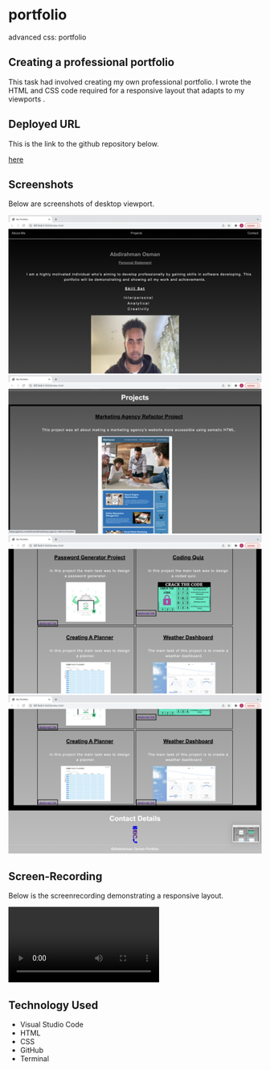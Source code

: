 # portfolio

advanced css: portfolio

## Creating a professional portfolio

This task had involved creating my own professional portfolio. I wrote the HTML and CSS code required for a responsive layout that adapts to my viewports .

## Deployed URL

This is the link to the github repository below.

[here](https://aosman0.github.io/portfolio/)

## Screenshots

Below are screenshots of desktop viewport.

![screenshot-1](./assets/images/screen-shot-a.png)
![screenshot-2](./assets/images/screenshot-b.png)
![screenshot-3](./assets/images/screenshot-c.png)
![screenshot-4](./assets/images/screenshot-d.png)

## Screen-Recording

Below is the screenrecording demonstrating a responsive layout.

![screen-recording](./assets/images/Screen%20Recording%202022-04-15%20at%2017.31.12.mov)

## Technology Used

- Visual Studio Code
- HTML
- CSS
- GitHub
- Terminal
